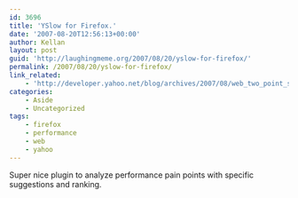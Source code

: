 ```yaml
---
id: 3696
title: 'YSlow for Firefox.'
date: '2007-08-20T12:56:13+00:00'
author: Kellan
layout: post
guid: 'http://laughingmeme.org/2007/08/20/yslow-for-firefox/'
permalink: /2007/08/20/yslow-for-firefox/
link_related:
    - 'http://developer.yahoo.net/blog/archives/2007/08/web_two_point_slow.html'
categories:
    - Aside
    - Uncategorized
tags:
    - firefox
    - performance
    - web
    - yahoo
---
```


Super nice plugin to analyze performance pain points with specific suggestions and ranking.